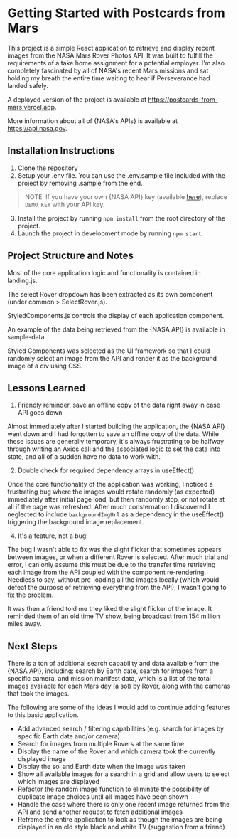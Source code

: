 # Getting Started with Postcards from Mars

This project is a simple React application to retrieve and display recent images from the NASA Mars Rover Photos API. It was built to fulfill the requirements of a take home assignment for a potential employer. I'm also completely fascinated by all of NASA's recent Mars missions and sat holding my breath the entire time waiting to hear if Perseverance had landed safely.

A deployed version of the project is available at https://postcards-from-mars.vercel.app.

More information about all of {NASA's APIs} is available at https://api.nasa.gov.

## Installation Instructions

1. Clone the repository
2. Setup your .env file. You can use the .env.sample file included with the project by removing .sample from the end. 
> NOTE: If you have your own {NASA API} key (available [here](https://api.nasa.gov)), replace `DEMO_KEY` with your API key.
3. Install the project by running `npm install` from the root directory of the project.
4. Launch the project in development mode by running `npm start`.

## Project Structure and Notes

Most of the core application logic and functionality is contained in landing.js. 

The select Rover dropdown has been extracted as its own component (under common > SelectRover.js). 

StyledComponents.js controls the display of each application component.

An example of the data being retrieved from the {NASA API} is available in sample-data.

Styled Components was selected as the UI framework so that I could randomly select an image from the API and render it as the background image of a div using CSS.

## Lessons Learned

1. Friendly reminder, save an offline copy of the data right away in case API goes down

Almost immediately after I started building the application, the {NASA API} went down and I had forgotten to save an offline copy of the data. While these issues are generally temporary, it's always frustrating to be halfway through writing an Axios call and the associated logic to set the data into state, and all of a sudden have no data to work with.

2. Double check for required dependency arrays in useEffect()

Once the core functionality of the application was working, I noticed a frustrating bug where the images would rotate randomly (as expected) immediately after initial page load, but then randomly stop, or not rotate at all if the page was refreshed. After much consternation I discovered I neglected to include `backgroundImgUrl` as a dependency in the useEffect() triggering the background image replacement.  

4. It's a feature, not a bug!

The bug I wasn't able to fix was the slight flicker that sometimes appears between images, or when a different Rover is selected. After much trial and error, I can only assume this must be due to the transfer time retrieving each image from the API coupled with the component re-rendering. Needless to say, without pre-loading all the images locally (which would defeat the purpose of retrieving everything from the API), I wasn't going to fix the problem.

It was then a friend told me they liked the slight flicker of the image. It reminded them of an old time TV show, being broadcast from 154 million miles away.

## Next Steps

There is a ton of additional search capability and data available from the {NASA API}, including: search by Earth date, search for images from a specific camera, and mission manifest data, which is a list of the total images available for each Mars day (a sol) by Rover, along with the cameras that took the images.

The following are some of the ideas I would add to continue adding features to this basic application.

* Add advanced search / filtering capabilities (e.g. search for images by specific Earth date and/or camera)
* Search for images from multiple Rovers at the same time
* Display the name of the Rover and which camera took the currently displayed image
* Display the sol and Earth date when the image was taken
* Show all available images for a search in a grid and allow users to select which images are displayed
* Refactor the random image function to eliminate the possibility of duplicate image choices until all images have been shown
* Handle the case where there is only one recent image returned from the API and send another request to fetch additional images
* Reframe the entire application to look as though the images are being displayed in an old style black and white TV (suggestion from a friend)